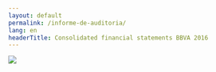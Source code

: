 ```yaml
---
layout: default
permalink: /informe-de-auditoria/
lang: en
headerTitle: Consolidated financial statements BBVA 2016
---
```



<img src="{{site.baseurl}}/images/auditoria-en.jpg" />
